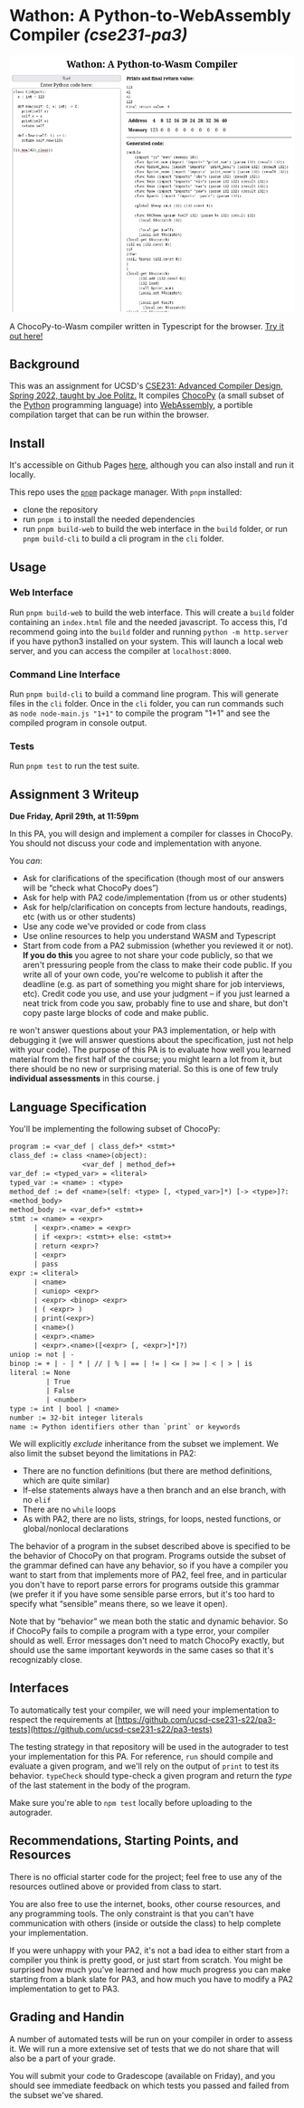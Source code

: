 # Wathon: A Python-to-WebAssembly Compiler _(cse231-pa3)_

![](image.png)

A ChocoPy-to-Wasm compiler written in Typescript for the browser. [Try it out here!](https://aidandenlinger.github.io/wathon/)

## Background
This was an assignment for UCSD's [CSE231: Advanced Compiler Design, Spring
2022, taught by Joe Politz.](https://ucsd-cse231-s22.github.io/) It compiles
[ChocoPy](https://chocopy.org/) (a small subset of the [Python](https://www.python.org/)
programming language) into [WebAssembly](https://webassembly.org/), a portible
compilation target that can be run within the browser.

## Install
It's accessible on Github Pages [here](https://aidandenlinger.github.io/wathon/), although you can also install and run it locally.

This repo uses the [`pnpm`](https://pnpm.io/) package manager. With `pnpm`
installed:
- clone the repository
- run `pnpm i` to install the needed dependencies
- run `pnpm build-web` to build the web interface in the `build` folder,
  or run `pnpm build-cli` to build a cli program in the `cli` folder.

## Usage

### Web Interface
Run `pnpm build-web` to build the web interface. This will create a `build`
folder containing an `index.html` file and the needed javascript. To access
this, I'd recommend going into the `build` folder and running
`python -m http.server` if you have python3 installed on your system. This
will launch a local web server, and you can access the compiler at
`localhost:8000`.

### Command Line Interface
Run `pnpm build-cli` to build a command line program. This will generate files
in the `cli` folder. Once in the `cli` folder, you can run commands such as
`node node-main.js "1+1"` to compile the program "1+1" and see the compiled
program in console output.

### Tests
Run `pnpm test` to run the test suite.

## Assignment 3 Writeup

**Due Friday, April 29th, at 11:59pm**

In this PA, you will design and implement a compiler for classes in ChocoPy. You
should not discuss your code and implementation with anyone.

You _can_:

- Ask for clarifications of the specification (though most of our answers will
be “check what ChocoPy does”)
- Ask for help with PA2 code/implementation (from us or other students)
- Ask for help/clarification on concepts from lecture handouts, readings, etc (with us or other students)
- Use any code we've provided or code from class
- Use online resources to help you understand WASM and Typescript
- Start from code from a PA2 submission (whether you reviewed it or not). **If
you do this** you agree to not share your code publicly, so that we aren't
pressuring people from the class to make their code public. If you write all of
your own code, you're welcome to publish it after the deadline (e.g. as part of
something you might share for job interviews, etc). Credit code you use, and use
your judgment – if you just learned a neat trick from code you saw, probably fine
to use and share, but don't copy paste large blocks of code and make public.

re won't answer questions about your PA3 implementation, or help with debugging
it (we will answer questions about the specification, just not help with your
code). The purpose of this PA is to evaluate how well you learned material from
the first half of the course; you might learn a lot from it, but there should be
no new or surprising material. So this is one of few truly
**individual assessments** in this course.
j
## Language Specification

You'll be implementing the following subset of ChocoPy:

```
program := <var_def | class_def>* <stmt>*
class_def := class <name>(object):
                  <var_def | method_def>+
var_def := <typed_var> = <literal>
typed_var := <name> : <type>
method_def := def <name>(self: <type> [, <typed_var>]*) [-> <type>]?: <method_body>
method_body := <var_def>* <stmt>+
stmt := <name> = <expr>
      | <expr>.<name> = <expr>
      | if <expr>: <stmt>+ else: <stmt>+
      | return <expr>?
      | <expr>
      | pass
expr := <literal>
      | <name>
      | <uniop> <expr>
      | <expr> <binop> <expr>
      | ( <expr> )
      | print(<expr>)
      | <name>()
      | <expr>.<name>
      | <expr>.<name>([<expr> [, <expr>]*]?)
uniop := not | -
binop := + | - | * | // | % | == | != | <= | >= | < | > | is
literal := None
         | True
         | False
         | <number>
type := int | bool | <name>
number := 32-bit integer literals
name := Python identifiers other than `print` or keywords
```

We will explicitly _exclude_ inheritance from the subset we implement. We
also limit the subset beyond the limitations in PA2:

- There are no function definitions (but there are method definitions, which
are quite similar)
- If-else statements always have a then branch and an else branch, with no
`elif`
- There are no `while` loops
- As with PA2, there are no lists, strings, for loops, nested functions, or
global/nonlocal declarations

The behavior of a program in the subset described above is specified to be the
behavior of ChocoPy on that program. Programs outside the subset of the grammar
defined can have any behavior, so if you have a compiler you want to start from
that implements more of PA2, feel free, and in particular you don't have to
report parse errors for programs outside this grammar (we prefer it if you have
some sensible parse errors, but it's too hard to specify what “sensible” means
there, so we leave it open).

Note that by “behavior” we mean both the static and dynamic behavior. So if
ChocoPy fails to compile a program with a type error, your compiler should as
well. Error messages don't need to match ChocoPy exactly, but should use the
same important keywords in the same cases so that it's recognizably close.

## Interfaces

To automatically test your compiler, we will need your implementation to respect
the requirements at
[https://github.com/ucsd-cse231-s22/pa3-tests](https://github.com/ucsd-cse231-s22/pa3-tests)

The testing strategy in that repository will be used in the autograder to test
your implementation for this PA. For reference, `run` should compile and
evaluate a given program, and we'll rely on the output of `print` to test its
behavior. `typeCheck` should type-check a given program and return the _type_ of
the last statement in the body of the program.

Make sure you're able to `npm test` locally before uploading to the autograder.

## Recommendations, Starting Points, and Resources

There is no official starter code for the project; feel free to use any of the
resources outlined above or provided from class to start.

You are also free to use the internet, books, other course resources, and any
programming tools. The only constraint is that you can't have communication
with others (inside or outside the class) to help complete your
implementation.

If you were unhappy with your PA2, it's not a bad idea to either start from a
compiler you think is pretty good, or just start from scratch. You might be
surprised how much you've learned and how much progress you can make starting
from a blank slate for PA3, and how much you have to modify a PA2
implementation to get to PA3.

## Grading and Handin

A number of automated tests will be run on your compiler in order to assess it.
We will run a more extensive set of tests that we do not share that will also be
a part of your grade.

You will submit your code to Gradescope (available on Friday), and you should
see immediate feedback on which tests you passed and failed from the subset
we've shared.
